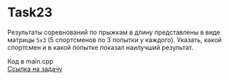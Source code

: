# Task23

Результаты соревнований по прыжкам в длину представлены в виде матрицы `5х3` (5 спортсменов по 3 попытки у каждого). Указать, какой спортсмен и в какой попытке показал наилучший результат.

Код в main.cpp  
[Ссылка на задачу](http://cppstudio.com/post/1355/)